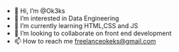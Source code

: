 - 👋 Hi, I’m @Ok3ks
- 👀 I’m interested in Data Engineering
- 🌱 I’m currently learning HTML,CSS and JS
- 💞️ I’m looking to collaborate on front end development
- 📫 How to reach me freelanceokeks@gmail.com

<!---
Ok3ks/Ok3ks is a ✨ special ✨ repository because its `README.md` (this file) appears on your GitHub profile.
You can click the Preview link to take a look at your changes.
--->
